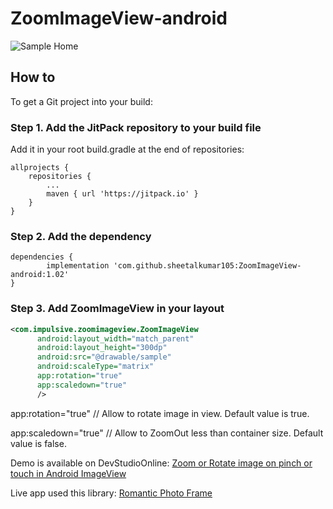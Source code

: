 # ZoomImageView-android


![Sample Home](https://raw.githubusercontent.com/sheetalkumar105/ZoomImageView-android/master/demo.gif)


## How to
To get a Git project into your build:

### Step 1. Add the JitPack repository to your build file

Add it in your root build.gradle at the end of repositories:

	allprojects {
		repositories {
			...
			maven { url 'https://jitpack.io' }
		}
	}
  
### Step 2. Add the dependency

	dependencies {
	        implementation 'com.github.sheetalkumar105:ZoomImageView-android:1.02'
	}

### Step 3. Add ZoomImageView in your layout

```xml
<com.impulsive.zoomimageview.ZoomImageView
      android:layout_width="match_parent"
      android:layout_height="300dp"
      android:src="@drawable/sample"
      android:scaleType="matrix"
      app:rotation="true" 
      app:scaledown="true"
      />
```
app:rotation="true"  // Allow to rotate image in view. Default value is true.


app:scaledown="true" // Allow to ZoomOut less than container size. Default value is false.

Demo is available on DevStudioOnline:
[Zoom or Rotate image on pinch or touch in Android ImageView](https://devstudioonline.com/article/zoom-or-rotate-image-on-pinch-or-touch-in-android-imageview)

Live app used this library:
[Romantic Photo Frame](https://play.google.com/store/apps/details?id=com.smartappspro.photoframe)


